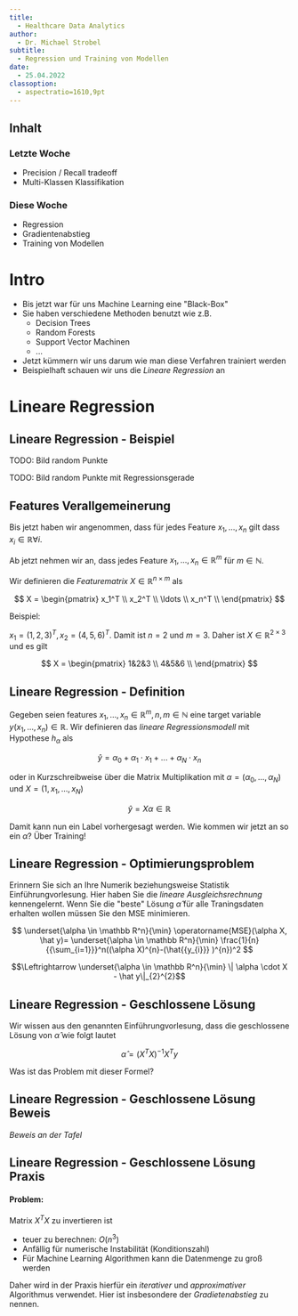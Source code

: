 ```yaml
---
title:
  - Healthcare Data Analytics
author:
  - Dr. Michael Strobel
subtitle:
  - Regression und Training von Modellen
date:
  - 25.04.2022
classoption:
  - aspectratio=1610,9pt
---
```


## Inhalt

### Letzte Woche

- Precision / Recall tradeoff
- Multi-Klassen Klassifikation

### Diese Woche

- Regression
- Gradientenabstieg
- Training von Modellen

# Intro

- Bis jetzt war für uns Machine Learning eine "Black-Box"
- Sie haben verschiedene Methoden benutzt wie z.B.
  - Decision Trees
  - Random Forests
  - Support Vector Machinen
  - ...
- Jetzt kümmern wir uns darum wie man diese Verfahren trainiert werden
- Beispielhaft schauen wir uns die _Lineare Regression_ an

# Lineare Regression

## Lineare Regression - Beispiel

TODO: Bild random Punkte

TODO: Bild random Punkte mit Regressionsgerade

## Features Verallgemeinerung

Bis jetzt haben wir angenommen, dass für jedes Feature $x_1, \ldots, x_n$ gilt dass $x_i \in \mathbb R \forall i$.

Ab jetzt nehmen wir an, dass jedes Feature $x_1, \ldots, x_n \in \mathbb R^m$ für $m \in \mathbb N$.

Wir definieren die _Featurematrix_ $X \in \mathbb R^{n \times m}$ als

$$
X = \begin{pmatrix}
 x_1^T \\
 x_2^T \\
 \ldots \\
 x_n^T \\
\end{pmatrix}
$$

Beispiel:

$x_1 = (1,2,3)^T, x_2 = (4,5,6)^T$. Damit ist $n=2$ und $m=3$. Daher ist $X \in \mathbb R^{2\times 3}$ und es gilt

$$
X = \begin{pmatrix}
1&2&3 \\
4&5&6 \\
\end{pmatrix}
$$

## Lineare Regression - Definition

Gegeben seien features $x_1, \ldots, x_n \in \mathbb R^m, n,m \in \mathbb N$ eine target variable $y(x_1, \ldots, x_n) \in \mathbb R$. Wir definieren das _lineare Regressionsmodell_ mit Hypothese $h_\alpha$ als

$$\hat y = \alpha_0 + \alpha_1 \cdot x_1 + ... + \alpha_N \cdot x_n$$

oder in Kurzschreibweise über die Matrix Multiplikation mit $\alpha = (\alpha_0, ..., \alpha_N)$ und $X = (1, x_1, ..., x_N)$

$$ \hat y = X \alpha \in \mathbb R $$

Damit kann nun ein Label vorhergesagt werden. Wie kommen wir jetzt an so ein $\alpha$? Über Training!

## Lineare Regression - Optimierungsproblem

Erinnern Sie sich an Ihre Numerik beziehungsweise Statistik Einführungvorlesung. Hier haben Sie die _lineare Ausgleichsrechnung_ kennengelernt. Wenn Sie die "beste" Lösung $\hat \alpha$ für alle Traningsdaten erhalten wollen müssen Sie den MSE minimieren.

$$ \underset{\alpha \in \mathbb R^n}{\min} \operatorname{MSE}(\alpha X, \hat y)= \underset{\alpha \in \mathbb R^n}{\min} \frac{1}{n}{{\sum_{i=1}}}^n((\alpha X)^{n}-(\hat{{y_{i}}} )^{n})^2 $$

$$\Leftrightarrow \underset{\alpha \in \mathbb R^n}{\min} \| \alpha \cdot X - \hat y\|_{2}^{2}$$

<!-- $\underset{\alpha \in \mathbb R}{\min} \| \alpha \cdot X - \hat y\|_{2}$ -->

## Lineare Regression - Geschlossene Lösung

Wir wissen aus den genannten Einführungvorlesung, dass die geschlossene Lösung von $\hat \alpha$ wie folgt lautet

$$\hat \alpha = (X^T X )^{-1} X^T y$$

Was ist das Problem mit dieser Formel?

## Lineare Regression - Geschlossene Lösung Beweis

_Beweis an der Tafel_

## Lineare Regression - Geschlossene Lösung Praxis

#### Problem:

Matrix $X^T X$ zu invertieren ist

- teuer zu berechnen: $O(n^3)$
- Anfällig für numerische Instabilität (Konditionszahl)
- Für Machine Learning Algorithmen kann die Datenmenge zu groß werden

Daher wird in der Praxis hierfür ein _iterativer_ und _approximativer_ Algorithmus verwendet. Hier ist insbesondere der _Gradietenabstieg_ zu nennen.
